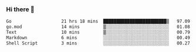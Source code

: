 ### Hi there 👋

<!--
**yeya24/yeya24** is a ✨ _special_ ✨ repository because its `README.md` (this file) appears on your GitHub profile.

Here are some ideas to get you started:

- 🔭 I’m currently working on ...
- 🌱 I’m currently learning ...
- 👯 I’m looking to collaborate on ...
- 🤔 I’m looking for help with ...
- 💬 Ask me about ...
- 📫 How to reach me: ...
- 😄 Pronouns: ...
- ⚡ Fun fact: ...
-->

<!--START_SECTION:waka-->

```txt
Go                   21 hrs 18 mins  ████████████████████████▒   97.09 %
go.mod               14 mins         ▒░░░░░░░░░░░░░░░░░░░░░░░░   01.08 %
Text                 10 mins         ▒░░░░░░░░░░░░░░░░░░░░░░░░   00.79 %
Markdown             6 mins          ░░░░░░░░░░░░░░░░░░░░░░░░░   00.49 %
Shell Script         3 mins          ░░░░░░░░░░░░░░░░░░░░░░░░░   00.27 %
```

<!--END_SECTION:waka-->
